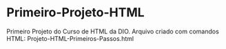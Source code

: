# Primeiro-Projeto-HTML
Primeiro Projeto do Curso de HTML da DIO. 
Arquivo criado com comandos HTML: Projeto-HTML-Primeiros-Passos.html
